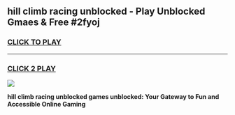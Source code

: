 
## hill climb racing unblocked - Play Unblocked Gmaes & Free #2fyoj
<h3>
<a href="https://news.freeplayer.one?title=hill_climb_racing_unblocked&ref=03M">CLICK TO PLAY</a></h3>
<hr>

<h3>
<a href="https://news.freeplayer.one?title=hill_climb_racing_unblocked&ref=03M">CLICK 2 PLAY</a>
  
</h3>

<a href="https://news.freeplayer.one?title=hill_climb_racing_unblocked&ref=03M"><img src="https://clearcache.store/games.png"></a>


**hill climb racing unblocked games unblocked: Your Gateway to Fun and Accessible Online Gaming**
